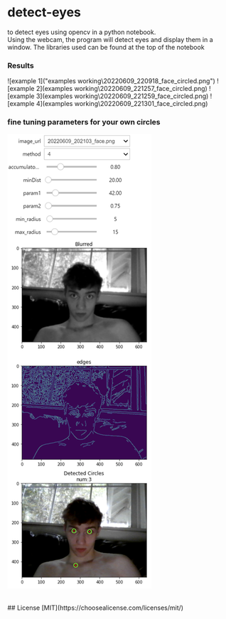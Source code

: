# detect-eyes

to detect eyes using opencv in a python notebook.
<br>
Using the webcam, the program will detect eyes and display them in a window.
The libraries used can be found at the top of the notebook

### Results

![example 1]("examples working\20220609_220918_face_circled.png")
![example 2](examples working\20220609_221257_face_circled.png)
![example 3](examples working\20220609_221259_face_circled.png)
![example 4](examples working\20220609_221301_face_circled.png)

### fine tuning parameters for your own circles

![parameter tuning](fine_tuning_circle_detector.png)

<br>
## License
[MIT](https://choosealicense.com/licenses/mit/)
<br>
